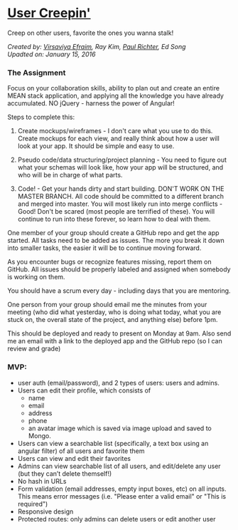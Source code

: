 # [User Creepin'](https://limitless-waters-9904.herokuapp.com)  
Creep on other users, favorite the ones you wanna stalk!

*Created by: [Virsaviya Efraim](https://twitter.com/VirsaviyaEfraim), Ray Kim, [Paul Richter](https://twitter.com/paulgoblin), Ed Song*  
*Upadted on: January 15, 2016*

### The Assignment

Focus on your collaboration skills, ability to plan out and create an entire MEAN stack application, and applying all the knowledge you have already accumulated. NO jQuery - harness the power of Angular!

Steps to complete this:
1) Create mockups/wireframes - I don't care what you use to do this. Create mockups for each view, and really think about how a user will look at your app. It should be simple and easy to use.

2) Pseudo code/data structuring/project planning - You need to figure out what your schemas will look like, how your app will be structured, and who will be in charge of what parts.

3) Code! - Get your hands dirty and start building. DON'T WORK ON THE MASTER BRANCH. All code should be committed to a different branch and merged into master. You will most likely run into merge conflicts - Good! Don't be scared (most people are terrified of these). You will continue to run into these forever, so learn how to deal with them.

One member of your group should create a GitHub repo and get the app started. All tasks need to be added as issues. The more you break it down into smaller tasks, the easier it will be to continue moving forward.

As you encounter bugs or recognize features missing, report them on GitHub. All issues should be properly labeled and assigned when somebody is working on them.

You should have a scrum every day - including days that you are mentoring. 

One person from your group should email me the minutes from your meeting (who did what yesterday, who is doing what today, what you are stuck on, the overall state of the project, and anything else) before 1pm.

This should be deployed and ready to present on Monday at 9am. Also send me an email with a link to the deployed app and the GitHub repo (so I can review and grade)

### MVP:

- user auth (email/password), and 2 types of users: users and admins.
- Users can edit their profile, which consists of 
    * name
    * email
    * address
    * phone
    * an avatar image which is saved via image upload and saved to Mongo.
- Users can view a searchable list (specifically, a text box using an angular filter) of all users and favorite them
- Users can view and edit their favorites
- Admins can view searchable list of all users, and edit/delete any user (but they can’t delete themself!)
- No hash in URLs
- Form validation (email addresses, empty input boxes, etc) on all inputs. This means error messages (i.e. "Please enter a valid email" or "This is required")
- Responsive design
- Protected routes: only admins can delete users or edit another user
